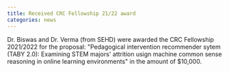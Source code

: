 ```yaml
---
title: Received CRC Fellowship 21/22 award
categories: news 
---
```


Dr. Biswas and Dr. Verma (from SEHD) were awarded the CRC Fellowship 2021/2022 for the proposal: "Pedagogical intervention recommender sytem (TABY 2.0): Examining STEM majors' attrition usign machine common sense reasoning in online learning environments" in the amount of $10,000.
